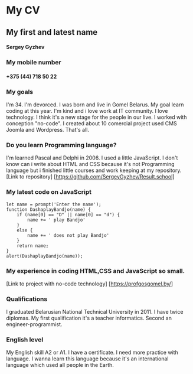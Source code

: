 # My CV
## My first and latest name
#### Sergey Gyzhev 

### My mobile number
#### +375 (44) 718 50 22

### My goals
I'm 34. I'm devorced. I was born and live in Gomel Belarus. My goal learn coding at this year. I'm kind and i love work at IT community. I love technology. I think it's a new stage for the people in our live. I worked with conception "no-code". I created about 10 comercial project used CMS Joomla and Wordpress. That's all.

### Do you learn Programming language?
I'm learned Pascal and Delphi in 2006. I used a little JavaScript. I don't know can i write about HTML and CSS because it's not Programming language but i finished little courses and work keeping at my repository. [Link to repository] [https://github.com/SergeyGyzhev/Result.school]

### My latest code on JavaScript
```
let name = prompt('Enter the name');
function DashaplayBandjo(name) {
    if (name[0] == "D" || name[0] == "d") {
        name += ' play Bandjo'
    }
    else {
        name += ' does not play Bandjo'
    }
    return name;
}
alert(DashaplayBandjo(name));
```
### My experience in coding HTML,CSS and JavaScript so small. 
[Link to project with no-code technology] [https://profgosgomel.by/] 

### Qualifications
I graduated Belarusian National Technical University in 2011. I have twice diplomas. My first qualification it's a teacher informatics. Second an engineer-programmist. 

### English level
My English skill A2 or A1. I have a certificate. I need more practice with language. I wanna learn this language because it's an international language which used all people in the Earth.
